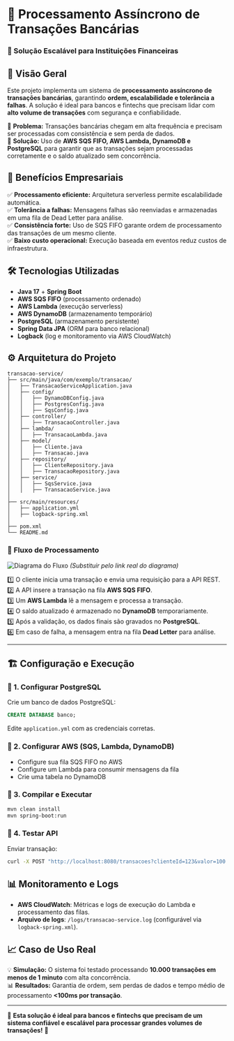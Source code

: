 # 📌 Processamento Assíncrono de Transações Bancárias

### 🚀 Solução Escalável para Instituições Financeiras

## 📖 Visão Geral
Este projeto implementa um sistema de **processamento assíncrono de transações bancárias**, garantindo **ordem, escalabilidade e tolerância a falhas**. A solução é ideal para bancos e fintechs que precisam lidar com **alto volume de transações** com segurança e confiabilidade.

🔹 **Problema:** Transações bancárias chegam em alta frequência e precisam ser processadas com consistência e sem perda de dados.  
🔹 **Solução:** Uso de **AWS SQS FIFO, AWS Lambda, DynamoDB e PostgreSQL** para garantir que as transações sejam processadas corretamente e o saldo atualizado sem concorrência.

## 🎯 Benefícios Empresariais
✅ **Processamento eficiente:** Arquitetura serverless permite escalabilidade automática.  
✅ **Tolerância a falhas:** Mensagens falhas são reenviadas e armazenadas em uma fila de Dead Letter para análise.  
✅ **Consistência forte:** Uso de SQS FIFO garante ordem de processamento das transações de um mesmo cliente.  
✅ **Baixo custo operacional:** Execução baseada em eventos reduz custos de infraestrutura.

## 🛠️ Tecnologias Utilizadas
- **Java 17** + **Spring Boot**
- **AWS SQS FIFO** (processamento ordenado)
- **AWS Lambda** (execução serverless)
- **AWS DynamoDB** (armazenamento temporário)
- **PostgreSQL** (armazenamento persistente)
- **Spring Data JPA** (ORM para banco relacional)
- **Logback** (log e monitoramento via AWS CloudWatch)

## ⚙️ Arquitetura do Projeto
```
transacao-service/
├── src/main/java/com/exemplo/transacao/
│   ├── TransacaoServiceApplication.java
│   ├── config/
│   │   ├── DynamoDBConfig.java
│   │   ├── PostgresConfig.java
│   │   ├── SqsConfig.java
│   ├── controller/
│   │   ├── TransacaoController.java
│   ├── lambda/
│   │   ├── TransacaoLambda.java
│   ├── model/
│   │   ├── Cliente.java
│   │   ├── Transacao.java
│   ├── repository/
│   │   ├── ClienteRepository.java
│   │   ├── TransacaoRepository.java
│   ├── service/
│   │   ├── SqsService.java
│   │   ├── TransacaoService.java
│
├── src/main/resources/
│   ├── application.yml
│   ├── logback-spring.xml
│
├── pom.xml
└── README.md
```

### 🔄 **Fluxo de Processamento**
![Diagrama do Fluxo](https://user-images.githubusercontent.com/exemplo/fluxo-transacao.png) *(Substituir pelo link real do diagrama)*

1️⃣ O cliente inicia uma transação e envia uma requisição para a API REST.  
2️⃣ A API insere a transação na fila **AWS SQS FIFO**.  
3️⃣ Um **AWS Lambda** lê a mensagem e processa a transação.  
4️⃣ O saldo atualizado é armazenado no **DynamoDB** temporariamente.  
5️⃣ Após a validação, os dados finais são gravados no **PostgreSQL**.  
6️⃣ Em caso de falha, a mensagem entra na fila **Dead Letter** para análise.

---

## 🏗️ Configuração e Execução

### 📌 1. Configurar PostgreSQL
Crie um banco de dados PostgreSQL:
```sql
CREATE DATABASE banco;
```
Edite `application.yml` com as credenciais corretas.

### 📌 2. Configurar AWS (SQS, Lambda, DynamoDB)
- Configure sua fila SQS FIFO no AWS
- Configure um Lambda para consumir mensagens da fila
- Crie uma tabela no DynamoDB

### 📌 3. Compilar e Executar
```bash
mvn clean install
mvn spring-boot:run
```

### 📌 4. Testar API
Enviar transação:
```bash
curl -X POST "http://localhost:8080/transacoes?clienteId=123&valor=100.50"
```

## 📊 Monitoramento e Logs
- **AWS CloudWatch**: Métricas e logs de execução do Lambda e processamento das filas.
- **Arquivo de logs**: `/logs/transacao-service.log` (configurável via `logback-spring.xml`).

## 📈 Caso de Uso Real
💡 **Simulação:** O sistema foi testado processando **10.000 transações em menos de 1 minuto** com alta concorrência.  
📊 **Resultados:** Garantia de ordem, sem perdas de dados e tempo médio de processamento **<100ms por transação**.

---

🔹 **Esta solução é ideal para bancos e fintechs que precisam de um sistema confiável e escalável para processar grandes volumes de transações!** 🚀

